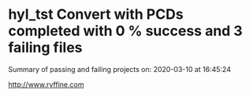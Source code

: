 # hyl_tst Convert with PCDs completed with 0 % success and 3 failing files

Summary of passing and failing projects on: 2020-03-10 at 16:45:24

http://www.ryffine.com
